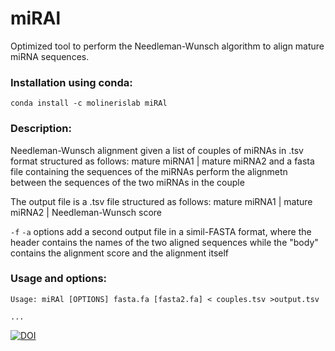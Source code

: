 # miRAl
Optimized tool to perform the Needleman-Wunsch algorithm to align mature miRNA sequences.

### Installation using conda:
```conda install -c molinerislab miRAl```

### Description:
Needleman-Wunsch alignment given a list of couples of miRNAs in .tsv format structured as follows:
                    mature miRNA1     |    mature miRNA2
and a fasta file containing the sequences of the miRNAs perform the alignmetn between the sequences of the two miRNAs in the couple                                                                

The output file is a .tsv file structured as follows:
                    mature miRNA1     |    mature miRNA2     |    Needleman-Wunsch score
                    
```-f``` ```-a``` options add a second output file in a simil-FASTA format, where the header contains the names of the two aligned sequences while the "body" contains the alignment score and the alignment itself    

### Usage and options:
```
Usage: miRAl [OPTIONS] fasta.fa [fasta2.fa] < couples.tsv >output.tsv

...
```


[![DOI](https://zenodo.org/badge/852122116.svg)](https://zenodo.org/doi/10.5281/zenodo.13683069)
